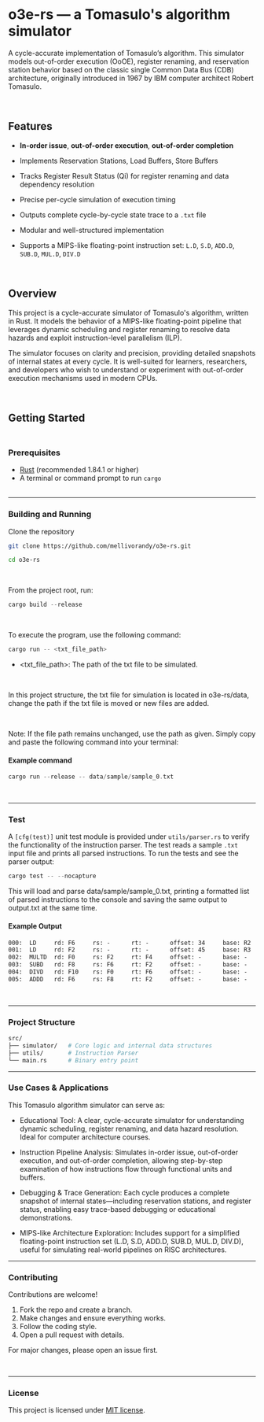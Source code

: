 # o3e-rs &mdash; a Tomasulo's algorithm simulator 

A cycle-accurate implementation of Tomasulo’s algorithm. This simulator models out-of-order execution (OoOE), register renaming, and reservation station behavior based on the classic single Common Data Bus (CDB) architecture, originally introduced in 1967 by IBM computer architect Robert Tomasulo.

<br>

## Features

- **In-order issue**, **out-of-order execution**, **out-of-order completion**

- Implements Reservation Stations, Load Buffers, Store Buffers

- Tracks Register Result Status (Qi) for register renaming and data dependency resolution

- Precise per-cycle simulation of execution timing

- Outputs complete cycle-by-cycle state trace to a `.txt` file

- Modular and well-structured implementation

- Supports a MIPS-like floating-point instruction set: `L.D`, `S.D`, `ADD.D`, `SUB.D`, `MUL.D`, `DIV.D`

<br>

## Overview

This project is a cycle-accurate simulator of Tomasulo's algorithm, written in Rust. It models the behavior of a MIPS-like floating-point pipeline that leverages dynamic scheduling and register renaming to resolve data hazards and exploit instruction-level parallelism (ILP).

The simulator focuses on clarity and precision, providing detailed snapshots of internal states at every cycle. It is well-suited for learners, researchers, and developers who wish to understand or experiment with out-of-order execution mechanisms used in modern CPUs.

<br>

## Getting Started <br><br>

### Prerequisites

- [Rust](https://www.rust-lang.org/) (recommended 1.84.1 or higher)
- A terminal or command prompt to run `cargo`
<br><br>
---

### Building and Running

Clone the repository

```bash
git clone https://github.com/mellivorandy/o3e-rs.git
```

```bash
cd o3e-rs
```

<br>

From the project root, run:

```Rust
cargo build --release
```

<br>

To execute the program, use the following command:

```Rust
cargo run -- <txt_file_path>
```

- <txt_file_path>: The path of the txt file to be simulated.

<br>

In this project structure, the txt file for simulation is located in o3e-rs/data, change the path if the txt file is moved or new files are added.

<br>

Note: If the file path remains unchanged, use the path as given. Simply copy and paste the following command into your terminal:

#### Example command

```Rust
cargo run --release -- data/sample/sample_0.txt
```

<br>

---

### Test

A `[cfg(test)]` unit test module is provided under `utils/parser.rs` to verify the functionality of the instruction parser. The test reads a sample `.txt` input file and prints all parsed instructions. To run the tests and see the parser output:

```Rust
cargo test -- --nocapture
```

This will load and parse data/sample/sample_0.txt, printing a formatted list of parsed instructions to the console and saving the same output to output.txt at the same time.

#### Example Output

```txt
000:  LD     rd: F6     rs: -      rt: -      offset: 34     base: R2
001:  LD     rd: F2     rs: -      rt: -      offset: 45     base: R3
002:  MULTD  rd: F0     rs: F2     rt: F4     offset: -      base: -
003:  SUBD   rd: F8     rs: F6     rt: F2     offset: -      base: -
004:  DIVD   rd: F10    rs: F0     rt: F6     offset: -      base: -
005:  ADDD   rd: F6     rs: F8     rt: F2     offset: -      base: -
```

<br>

---

### Project Structure

```bash
src/
├── simulator/   # Core logic and internal data structures
├── utils/       # Instruction Parser
└── main.rs      # Binary entry point
```

---

### Use Cases & Applications

This Tomasulo algorithm simulator can serve as:

- Educational Tool: A clear, cycle-accurate simulator for understanding dynamic scheduling, register renaming, and data hazard resolution. Ideal for computer architecture courses.

- Instruction Pipeline Analysis: Simulates in-order issue, out-of-order execution, and out-of-order completion, allowing step-by-step examination of how instructions flow through functional units and buffers.

- Debugging & Trace Generation: Each cycle produces a complete snapshot of internal states—including reservation stations, and register status, enabling easy trace-based debugging or educational demonstrations.

- MIPS-like Architecture Exploration: Includes support for a simplified floating-point instruction set (L.D, S.D, ADD.D, SUB.D, MUL.D, DIV.D), useful for simulating real-world pipelines on RISC architectures.

---

### Contributing

Contributions are welcome!  

1. Fork the repo and create a branch.  
2. Make changes and ensure everything works.  
3. Follow the coding style.  
4. Open a pull request with details.  

For major changes, please open an issue first.

<br>

---

### License

This project is licensed under <a href="LICENSE">MIT license</a>.
